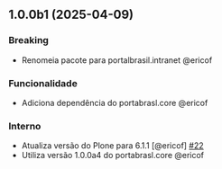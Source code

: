 ## 1.0.0b1 (2025-04-09)


### Breaking

- Renomeia pacote para portalbrasil.intranet @ericof 


### Funcionalidade

- Adiciona dependência do portabrasl.core @ericof 


### Interno

- Atualiza versão do Plone para 6.1.1 [@ericof] [#22](https://github.com/portal-br/intranet/issues/22)
- Utiliza versão 1.0.0a4 do portabrasl.core @ericof
